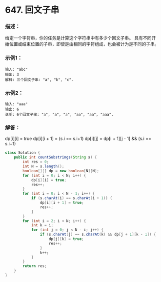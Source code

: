 # 647. 回文子串

### 描述：
给定一个字符串，你的任务是计算这个字符串中有多少个回文子串。
具有不同开始位置或结束位置的子串，即使是由相同的字符组成，也会被计为是不同的子串。
### 示例1：
```
输入: "abc"
输出: 3
解释: 三个回文子串: "a", "b", "c".
```
### 示例2：
```
输入: "aaa"
输出: 6
说明: 6个回文子串: "a", "a", "a", "aa", "aa", "aaa".
```
### 解答：
dp[i][i] = true
dp[i][i + 1] = (s.i == s.i+1)
dp[i][j] = dp[i + 1][j - 1] && (s.i == s.i+1)
```java
class Solution {
    public int countSubstrings(String s) {
        int res = 0;
        int N = s.length();
        boolean[][] dp = new boolean[N][N];
        for (int i = 0; i < N; i++) {
            dp[i][i] = true;
            res++;
        }
        for (int i = 0; i < N - 1; i++) {
            if (s.charAt(i) == s.charAt(i + 1)) {
                dp[i][i + 1] = true;
                res++;
            }
        }
        for (int i = 2; i < N; i++) {
            int k = i;
            for (int j = 0; j < N - i; j++) {
                if (s.charAt(j) == s.charAt(k) && dp[j + 1][k - 1]) {
                    dp[j][k] = true;
                    res++;
                }
                k++;
            }
        }
        return res;
    }
}
```